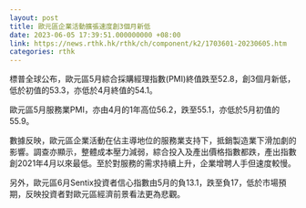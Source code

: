 ```yaml
---
layout: post
title: 歐元區企業活動擴張速度創3個月新低
date: 2023-06-05 17:39:51.000000000 +08:00
link: https://news.rthk.hk/rthk/ch/component/k2/1703601-20230605.htm
categories: rthk
---
```


標普全球公布，歐元區5月綜合採購經理指數(PMI)終值跌至52.8，創3個月新低，低於初值的53.3，亦低於4月終值的54.1。

歐元區5月服務業PMI，亦由4月的1年高位56.2，跌至55.1，亦低於5月初值的55.9。

數據反映，歐元區企業活動在佔主導地位的服務業支持下，抵銷製造業下滑加劇的影響。調查亦顯示，整體成本壓力減弱，綜合投入及產出價格指數都跌，產出指數創2021年4月以來最低。至於對服務的需求持續上升，企業增聘人手但速度較慢。

另外，歐元區6月Sentix投資者信心指數由5月的負13.1，跌至負17，低於市場預期，反映投資者對歐元區經濟前景看法更為悲觀。
